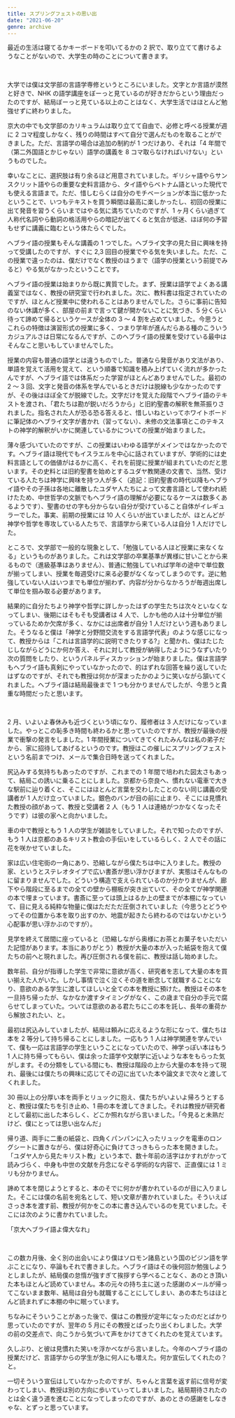 ```yaml
---
title: スプリングフェストの思い出
date: "2021-06-20"
genre: archive
---
```


最近の生活は寝てるかキーボードを叩いてるかの 2 択で、取り立てて書けるようなことがないので、大学生の時のことについて書きます。

<br />

大学では僕は文学部の言語学専修というところにいました。文字とか言語が漠然と好きで、NHK の語学講座をぼーっと見ているのが好きだからという理由だったのですが、結局ぼーっと見ている以上のことはなく、大学生活ではほとんど勉強せずに終わりました。

京大の中でも文学部のカリキュラムは取り立てて自由で、必修と呼べる授業が週に 2 コマ程度しかなく、残りの時間はすべて自分で選んだものを取ることができました。ただ、言語学の場合は追加の制約が 1 つだけあり、それは「4 年間で（第二外国語とかじゃない）語学の講義を 8 コマ取らなければいけない」というものでした。

幸いなことに、選択肢は有り余るほど用意されていました。ギリシャ語やらサンスクリット語やらの重要な史料言語から、タイ語やらベトナム語といった現代でも使える言語まで。ただ、惜しむらくは自分のモチベーションが本当に低かったということで、いつもテキストを買う瞬間は最高に楽しかったし、初回の授業に出て発音を習うくらいまではやる気に満ちていたのですが、1 ヶ月くらい過ぎて人称代名詞やら動詞の格活用やらの暗記が出てくると気合が低迷、ほぼ何の予習もせずに講義に臨むという体たらくでした。

ヘブライ語の授業もそんな講義の 1 つでした。ヘブライ文字の見た目に興味を持って受講したのですが、すぐに 2,3 回目の授業でやる気を失いました。ただ、この授業で違ったのは、僕だけでなく教授のほうまで（語学の授業という前提でみると）やる気がなかったということです。

ヘブライ語の授業は始まりから既に異質でした。まず、授業は語学でよくある講義室ではなく、教授の研究室で行われました。次に、教科書は指定されていたのですが、ほとんど授業中に使われることはありませんでした。さらに事前に告知のない休講が多く、部屋の前まで言って鍵が開かないことに気づき、5 分くらい待って諦めて帰るというケースが全体の 3 ～ 4 割を占めていました。今思うとこれらの特徴は演習形式の授業に多く、つまり学年が進んだらある種のこういうカジュアルさは日常になるんですが、このヘブライ語の授業を受けている最中はそんなこと思いもしていませんでした。

授業の内容も普通の語学とは違うものでした。普通なら発音があり文法があり、単語を覚えて活用を覚えて、という順番で知識を積み上げていく流れが多かったんですが、ヘブライ語では体系だった学習がほとんどありませんでした。最初の 2 ～ 3 回、文字と発音の体系を学んでいるときだけは脱線も少なかったのですが、その後はほぼ全てが脱線でした。文字だけを覚えた段階でヘブライ語のテキストを渡され、「君たちは勘が鋭いだろうから」と旧約聖書の解釈を無茶振りされました。指名された人が恐る恐る答えると、惜しいねといってホワイトボードに筆記体のヘブライ文字が書かれ（習ってない）、未修の文法事項とこのテキストの神学的解釈がいかに関連しているかについての授業が始まりました。

薄々感づいていたのですが、この授業はいわゆる語学がメインではなかったのです。ヘブライ語は現代でもイスラエルを中心に話されていますが、学術的には史料言語としての価値がはるかに高く、それを前提に授業が組まれていたのだと思います。その史料とは旧約聖書を始めとするユダヤ教関連の文書で、当然、受けている人たちは神学に興味を持つ人が多く（追記：旧約聖書の時代以降もヘブライ語やその子孫は各地に離散したユダヤ人たちによって文書言語として使われ続けたため、中世哲学の文脈でもヘブライ語の理解が必要になるケースは数多くあるようです）、聖書のせの字も分からない自分が受けていること自体がイレギュラーでした。事実、前期の授業には 10 人くらいが出ていましたが、ほとんどが神学や哲学を専攻している人たちで、言語学から来ている人は自分 1 人だけでした。

ところで、文学部で一般的な現象として、「勉強している人ほど授業に来なくなる」というものがありました。これは文学部の卒業基準が異様に甘いことから来るもので（進級基準はありません）、普通に勉強していれば学年の途中で単位数が揃ってしまい、授業を毎週受けに来る必要がなくなってしまうのです。逆に勉強していない人はいつまでも単位が揃わず、内容が分からなかろうが毎週出席して単位を掴み取る必要があります。

結果的に自分たちより神学や哲学に詳しかったはずの学生たちは次々といなくなってしまい、後期にはそもそも受講者は 4 人で、しかも他の人は十分単位が揃っているためか欠席が多く、なかには出席者が自分 1 人だけという週もありました。そうなると僕は「神学と分野間交流をする言語学代表」のような感じになって、教授からは「これは言語学的に説明できたりする?」と聞かれ、僕はたじたじしながらどうにか何か答え、それに対して教授が納得したようにうなずいたり次の質問をしたり、というパネルディスカッションが始まりました。僕は言語学もヘブライ語も真剣にやっていなかったので、的はずれな回答を繰り返していたはずなのですが、それでも教授は何かが深まったかのように笑いながら頷いてくれました。ヘブライ語は結局最後まで 1 つも分かりませんでしたが、今思うと貴重な時間だったと思います。

<br />

2 月、いよいよ春休みも近づくという頃になり、履修者は 3 人だけになっていました。やっとこの恥多き時間も終わるかと思っていたのですが、教授が最後の授業で衝撃の発言をしました。1 年間授業についてきてくれたみんなは私の弟子だから、家に招待してあげるというのです。教授はこの催しにスプリングフェストという名前までつけ、メールで集合日時を送ってくれました。

尻込みする気持ちもあったのですが、これまでの 1 年間で培われた図太さもあって、結局この誘いに乗ることにしました。京都から奈良へ、慣れない電車で大きな駅前に辿り着くと、そこにはほとんど言葉を交わしたことのない同じ講義の受講者が 1 人だけ立っていました。銀色のバンが目の前に止まり、そこには見慣れた教授の顔があって、教授と受講者 2 人（もう 1 人は連絡がつかなくなったそうです）は彼の家へと向かいました。

車の中で教授ともう 1 人の学生が雑談をしていました。それで知ったのですが、もう 1 人は京都のあるキリスト教会の手伝いをしているらしく、2 人でその話に花を咲かせていました。

家は広い住宅街の一角にあり、恐縮しながら僕たちは中に入りました。教授の家、というとステレオタイプで広い書斎が思い浮かびますが、実態はそんなものに留まりませんでした。どういう構造で支えられているのか分かりませんが、廊下やら階段に至るまでの全ての壁から棚板が突き出ていて、その全てが神学関連の本で埋まっています。書斎に至っては頭上はるか上の壁までが本棚になっていて、目に見える純粋な物量に僕はただただ圧倒されていました（今思うとどうやってその位置から本を取り出すのか、地震が起きたら終わるのではないかという心配事が思い浮かぶのですが）。

見学を終えて居間に座っていると（恐縮しながら奥様にお茶とお菓子をいただいた記憶があります。本当にありがとう）教授が大量の本が入った紙袋を抱えて僕たちの前へと現れました。再び圧倒される僕を前に、教授は話し始めました。

数年前、自分が指導した学生で非常に意欲が高く、研究者を志して大量の本を買い揃えた人がいた。しかし事情で泣く泣くその道を断念して就職することになり、意欲のある学生に渡してほしいと全ての本を教授に預けた。教授はその本を一旦持ち帰ったが、なかなか渡すタイミングがなく、この歳まで自分の手元で腐らせてしまっていた。ついては意欲のある君たちにこの本を託し、長年の重荷から解放されたい、と。

最初は尻込みしていましたが、結局は頼みに応えるような形になって、僕たちは本を 2 等分して持ち帰ることにしました。一応もう 1 人は神学関連を学んでいて、僕も一応は言語学の学生ということになっていたので、神学っぽい本はもう 1 人に持ち帰ってもらい、僕は余った語学や文献学に近いような本をもらった気がします。その分類をしている間にも、教授は階段の上から大量の本を持って現れ、最後には僕たちの興味に応じてその辺に出ていた本や論文まで次々と渡してくれました。

30 冊以上の分厚い本を両手とリュックに抱え、僕たちがいよいよ帰ろうとすると、教授は僕たちを引き止め、1 冊の本を渡してきました。それは教授が研究者として最初に出した本らしく、どこか照れながら言いました。「今見ると未熟だけど、僕にとっては思い出なんだ」

帰り道、両手に二重の紙袋と、四角くパンパンに入ったリュックを電車のロングシートに置きながら、僕は好奇心に負けてさっきもらった本を開きました。「ユダヤ人から見たキリスト教」という本で、数十年前の活字はかすれがかって読みづらく、中身も中世の文献を丹念になぞる学術的な内容で、正直僕には 1 ミリも分かりません。

諦めて本を閉じようとすると、本のそでに何かが書かれているのが目に入りました。そこには僕の名前を宛名として、短い文章が書かれていました。そういえばさっき本を渡す前、教授が何かをこの本に書き込んでいるのを見ていました。そこには次のように書かれていました。

「京大ヘブライ語よ偉大なれ」

<br />

この数カ月後、全く別の出会いにより僕はソロモン諸島という国のピジン語を学ぶことになり、卒論もそれで書きました。ヘブライ語はその後何回か勉強しようとしましたが、結局僕の怠惰が強すぎて挨拶すら学べることなく、あのとき頂いた本もほとんど読めていません。本の元々の持ち主に送った感謝のメールが帰ってこないまま数年、結局は自分も就職することにしてしまい、あの本たちはほとんど読まれずに本棚の中に眠っています。

ちなみにそういうことがあった後で、僕はこの教授が定年になったのだとばかり思っていたのですが、翌年の 5 月にその教授とばったり出くわしました。大学の前の交差点で、向こうから気づいて声をかけてきてくれたのを覚えています。

久しぶり、と彼は見慣れた笑いを浮かべながら言いました。今年のヘブライ語の授業だけど、言語学からの学生が急に何人にも増えた。何か宣伝してくれたの？と。

一切そういう宣伝はしていなかったのですが、ちゃんと言葉を返す前に信号が変わってしまい、教授は別の方向に歩いていってしまいました。結局期待されたのとは全く違う道を進むことになってしまったのですが、あのときの感謝をしなきゃな、とずっと思っています。
